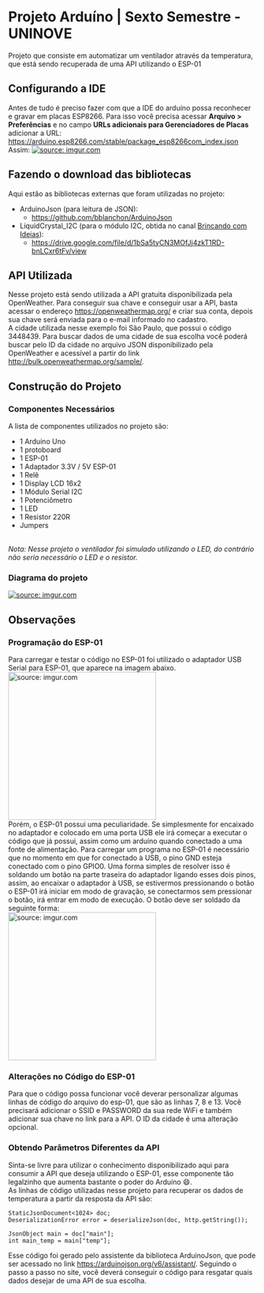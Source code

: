 # Projeto Arduíno | Sexto Semestre - UNINOVE
Projeto que consiste em automatizar um ventilador através da temperatura, que está sendo recuperada de uma API utilizando o ESP-01

## Configurando a IDE
Antes de tudo é preciso fazer com que a IDE do arduíno possa reconhecer e gravar em placas ESP8266. Para isso você precisa acessar <b>Arquivo > Preferências</b> e no campo <b>URLs adicionais para Gerenciadores de Placas</b> adicionar a URL: <a>https://arduino.esp8266.com/stable/package_esp8266com_index.json</a>
<br>Assim:
<a href="https://imgur.com/t43sUXu"><img src="https://i.imgur.com/t43sUXu.png" title="source: imgur.com" /></a>

## Fazendo o download das bibliotecas
Aqui estão as bibliotecas externas que foram utilizadas no projeto: <br>
* ArduinoJson (para leitura de JSON): 
  * https://github.com/bblanchon/ArduinoJson
* LiquidCrystal_I2C (para o módulo I2C, obtida no canal [Brincando com Ideias](https://www.youtube.com/watch?v=5OSPk5oHhVM)):
  * https://drive.google.com/file/d/1bSa5tyCN3MOfJj4zkT1RD-bnLCxr6tFv/view

## API Utilizada
Nesse projeto está sendo utilizada a API gratuita disponibilizada pela OpenWeather. Para conseguir sua chave e conseguir usar a API, basta acessar o endereço https://openweathermap.org/ e criar sua conta, depois sua chave será enviada para o e-mail informado no cadastro. <br>
A cidade utilizada nesse exemplo foi São Paulo, que possui o código 3448439. Para buscar dados de uma cidade de sua escolha você poderá buscar pelo ID da cidade no arquivo JSON disponibilizado pela OpenWeather e acessível a partir do link http://bulk.openweathermap.org/sample/.

## Construção do Projeto
### Componentes Necessários
A lista de componentes utilizados no projeto são:
* 1 Arduíno Uno
* 1 protoboard
* 1 ESP-01
* 1 Adaptador 3.3V / 5V ESP-01
* 1 Relê
* 1 Display LCD 16x2
* 1 Módulo Serial I2C
* 1 Potenciômetro
* 1 LED
* 1 Resistor 220R
* Jumpers
<br>
<em>Nota: Nesse projeto o ventilador foi simulado utilizando o LED, do contrário não seria necessário o LED e o resistor.</em>

### Diagrama do projeto
<a href="https://imgur.com/9KHQv8P"><img src="https://i.imgur.com/9KHQv8P.png" title="source: imgur.com" /></a>

## Observações
### Programação do ESP-01
Para carregar e testar o código no ESP-01 foi utilizado o adaptador USB Serial para ESP-01, que aparece na imagem abaixo.
<br>
<a href="https://imgur.com/8Z9mYac"><img src="https://i.imgur.com/8Z9mYac.png" title="source: imgur.com" style="width: auto; height: 300px;"/></a>
<br>
Porém, o ESP-01 possui uma peculiaridade. Se simplesmente for encaixado no adaptador e colocado em uma porta USB ele irá começar a executar o código que já possui, assim como um arduíno quando conectado a uma fonte de alimentação. Para carregar um programa no ESP-01 é necessário que no momento em que for conectado à USB, o pino GND esteja conectado com o pino GPIO0. Uma forma simples de resolver isso é soldando um botão na parte traseira do adaptador ligando esses dois pinos, assim, ao encaixar o adaptador à USB, se estivermos pressionando o botão o ESP-01 irá iniciar em modo de gravação, se conectarmos sem pressionar o botão, irá entrar em modo de execução. O botão deve ser soldado da seguinte forma:<br>
<a href="https://imgur.com/jaJj2q9"><img src="https://i.imgur.com/jaJj2q9.png" title="source: imgur.com" style="width: auto; height: 300px;"/></a>

### Alterações no Código do ESP-01
Para que o código possa funcionar você deverar personalizar algumas linhas de código do arquivo do esp-01, que são as linhas 7, 8 e 13. Você precisará adicionar o SSID e PASSWORD da sua rede WiFi e também adicionar sua chave no link para a API. O ID da cidade é uma alteração opcional.

### Obtendo Parâmetros Diferentes da API
Sinta-se livre para utilizar o conhecimento disponibilizado aqui para consumir a API que deseja utilizando o ESP-01, esse componente tão legalzinho que aumenta bastante o poder do Arduíno 😄.<br>
As linhas de código utilizadas nesse projeto para recuperar os dados de temperatura a partir da resposta da API são:<br>
```
StaticJsonDocument<1024> doc;
DeserializationError error = deserializeJson(doc, http.getString());

JsonObject main = doc["main"];
int main_temp = main["temp"];
```
Esse código foi gerado pelo assistente da biblioteca ArduinoJson, que pode ser acessado no link https://arduinojson.org/v6/assistant/.
Seguindo o passo a passo no site, você deverá conseguir o código para resgatar quais dados desejar de uma API de sua escolha.
